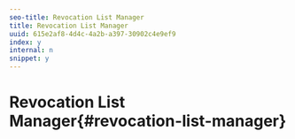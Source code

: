 ```yaml
---
seo-title: Revocation List Manager
title: Revocation List Manager
uuid: 615e2af8-4d4c-4a2b-a397-30902c4e9ef9
index: y
internal: n
snippet: y
---
```


# Revocation List Manager{#revocation-list-manager}

